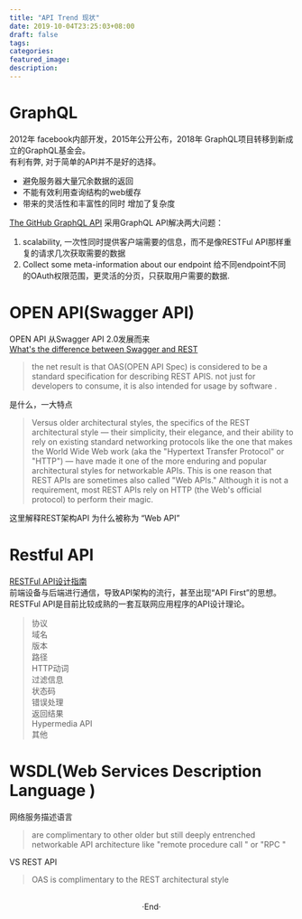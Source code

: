 ```yaml
---
title: "API Trend 现状"
date: 2019-10-04T23:25:03+08:00
draft: false
tags: 
categories: 
featured_image: 
description: 
---
```

# GraphQL
2012年 facebook内部开发，2015年公开公布，2018年 GraphQL项目转移到新成立的GraphQL基金会。   
有利有弊, 对于简单的API并不是好的选择。

- 避免服务器大量冗余数据的返回
- 不能有效利用查询结构的web缓存
- 带来的灵活性和丰富性的同时 增加了复杂度

[The GitHub GraphQL API](https://github.blog/2016-09-14-the-github-graphql-api/) 采用GraphQL API解决两大问题：   

1. scalability, 一次性同时提供客户端需要的信息，而不是像RESTFul API那样重复的请求几次获取需要的数据
2. Collect some meta-information about our endpoint  给不同endpoint不同的OAuth权限范围，更灵活的分页，只获取用户需要的数据.  

# OPEN API(Swagger API)
OPEN API 从Swagger API 2.0发展而来   
[What's the difference between Swagger and REST](https://www.programmableweb.com/news/whats-difference-between-rest-and-swagger/analysis/2018/08/06)  

> the net result is that OAS(OPEN API Spec) is considered to be a standard specification  for describing REST APIS. not just for developers to consume, it is also intended for usage by software . 

是什么，一大特点  

> Versus older architectural styles, the specifics of the REST architectural style — their simplicity, their elegance, and their ability to rely on existing standard networking protocols like the one that makes the World Wide Web work (aka the "Hypertext Transfer Protocol" or "HTTP") — have made it one of the more enduring and popular architectural styles for networkable APIs. This is one reason that REST APIs are sometimes also called "Web APIs." Although it is not a requirement, most REST APIs rely on HTTP (the Web's official protocol) to perform their magic.

这里解释REST架构API 为什么被称为 “Web API”  

# Restful API
[RESTFul API设计指南](http://www.ruanyifeng.com/blog/2014/05/restful_api.html)  
前端设备与后端进行通信，导致API架构的流行，甚至出现“API First”的思想。  
RESTFul API是目前比较成熟的一套互联网应用程序的API设计理论。

> 协议  
域名  
版本  
路径  
HTTP动词  
过滤信息  
状态码  
错误处理  
返回结果  
Hypermedia API  
其他  

# WSDL(Web Services Description Language )
网络服务描述语言  

> are complimentary to other older but still deeply entrenched networkable API architecture like "remote procedure call " or  "RPC "

 VS REST API

 > OAS is complimentary to the REST architectural style  

<br>

<center>  ·End·  </center>
